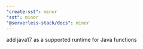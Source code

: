 ```yaml
---
"create-sst": minor
"sst": minor
"@serverless-stack/docs": minor
---
```


add java17 as a supported runtime for Java functions
